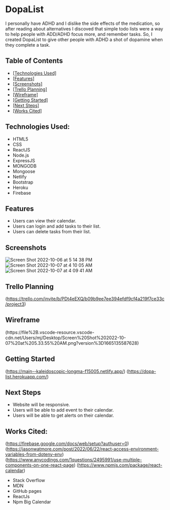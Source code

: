 # DopaList
I personally have ADHD and I dislike the side effects of the medication, so after reading about alternatives I discoved that simple todo lists were a way to help people with ADD/ADHD focus more, and remember tasks.  So, I created DopaList to give other people with ADHD a shot of dopamine when they complete a task.

## Table of Contents
* [[Technologies Used]](https://github.com/MirandaBillue/DopaList-Frontend/blob/main/README.md#technologies-used)
* [[Features]](https://github.com/MirandaBillue/DopaList-Frontend/blob/main/README.md#features)
* [[Screenshots]](https://github.com/MirandaBillue/DopaList-Frontend/blob/main/README.md#scree)
* [[Trello Planning]](https://github.com/MirandaBillue/DopaList-Frontend/blob/main/README.md#trello-planning)
* [[Wireframe]](https://github.com/MirandaBillue/DopaList-Frontend/blob/main/README.md#wireframeFrame)
* [[Getting Started]](https://github.com/MirandaBillue/DopaList-Frontend/blob/main/README.md#getting-started)
* [[Next Steps]](https://github.com/MirandaBillue/DopaList-Frontend/blob/main/README.md#next-steps)
* [[Works Cited]](https://github.com/MirandaBillue/DopaList-Frontend/blob/main/README.md#works-cited)


## Technologies Used:
* HTML5
* CSS
* ReactJS
* Node.js
* ExpressJS
* MONGODB
* Mongoose
* Netlify
* Bootstrap
* Heroku
* Firebase

## Features
* Users can view their calendar.
* Users can login and add tasks to their list.
* Users can delete tasks from their list.

## Screenshots
![Screen Shot 2022-10-06 at 5 14 38 PM](https://user-images.githubusercontent.com/110904846/194530706-7d9ece1e-0cf7-4e0e-aab7-3de40c6f0f4f.png)
![Screen Shot 2022-10-07 at 4 10 05 AM](https://user-images.githubusercontent.com/110904846/194530745-679a7561-1e9f-4394-a83d-0adf9d0dd612.png)
![Screen Shot 2022-10-07 at 4 09 41 AM](https://user-images.githubusercontent.com/110904846/194530770-33df94f0-3cf7-4cd4-8e65-493efb2f0c15.png)


## Trello Planning
(https://trello.com/invite/b/PDt4eEXQ/b09b9ee7ee394efdf9cf4a219f7ce33c/project3)
## Wireframe
(https://file%2B.vscode-resource.vscode-cdn.net/Users/mj/Desktop/Screen%20Shot%202022-10-07%20at%205.33.55%20AM.png?version%3D1665135587628)

## Getting Started
(https://main--kaleidoscopic-longma-f15005.netlify.app/)
(https://dopa-list.herokuapp.com/)

## Next Steps
* Website will be responsive.
* Users will be able to add event to their calendar.
* Users will be able to get alerts on their calendar.

## Works Cited:
(https://firebase.google.com/docs/web/setup?authuser=0)
(https://jasonwatmore.com/post/2022/06/22/react-access-environment-variables-from-dotenv-env)
(https://www.anycodings.com/1questions/2495991/use-multiple-components-on-one-react-page)
(https://www.npmjs.com/package/react-calendar)
* Stack Overflow
* MDN
* GitHub pages
* ReactJs
* Npm Big Calendar
